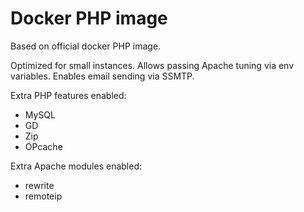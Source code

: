 # Docker PHP image

Based on official docker PHP image.

Optimized for small instances. Allows passing Apache tuning via env variables.
Enables email sending via SSMTP.

Extra PHP features enabled:
- MySQL
- GD
- Zip
- OPcache

Extra Apache modules enabled:
- rewrite
- remoteip
